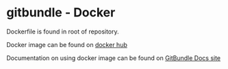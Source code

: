 # gitbundle - Docker

Dockerfile is found in root of repository.

Docker image can be found on [docker hub](https://hub.docker.com/r/gitbundle/gitbundle)

Documentation on using docker image can be found on [GitBundle Docs site](https://docs.gitbundle.com/installation/install-with-docker/)
